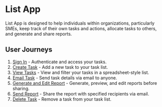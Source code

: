 # List App

List App is designed to help individuals within organizations, particularly SMEs, keep track of their own tasks and actions, allocate tasks to others, and generate and share reports.

## User Journeys

1. [Sign In](docs/journeys/sign-in.md) - Authenticate and access your tasks.
2. [Create Task](docs/journeys/create-task.md) - Add a new task to your task list.
3. [View Tasks](docs/journeys/view-tasks.md) - View and filter your tasks in a spreadsheet-style list.
4. [Email Task](docs/journeys/email-task.md) - Send task details via email to anyone.
5. [Generate and Edit Report](docs/journeys/generate-and-edit-report.md) - Generate, preview, and edit reports before sharing.
6. [Send Report](docs/journeys/send-report.md) - Share the report with specified recipients via email.
7. [Delete Task](docs/journeys/delete-task.md) - Remove a task from your task list.